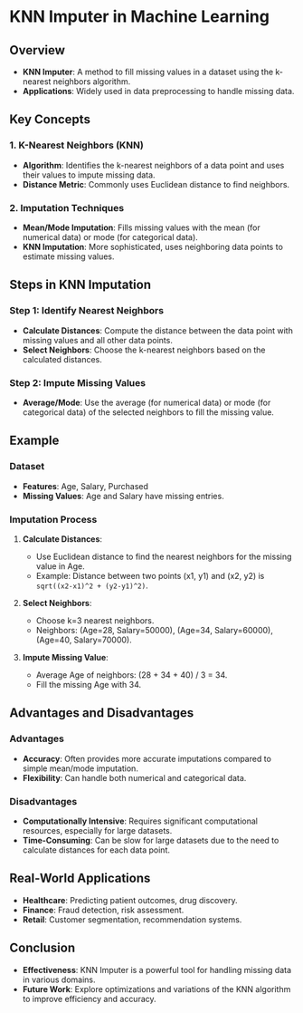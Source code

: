 # KNN Imputer in Machine Learning

## Overview
- **KNN Imputer**: A method to fill missing values in a dataset using the k-nearest neighbors algorithm.
- **Applications**: Widely used in data preprocessing to handle missing data.

## Key Concepts

### 1. K-Nearest Neighbors (KNN)
- **Algorithm**: Identifies the k-nearest neighbors of a data point and uses their values to impute missing data.
- **Distance Metric**: Commonly uses Euclidean distance to find neighbors.

### 2. Imputation Techniques
- **Mean/Mode Imputation**: Fills missing values with the mean (for numerical data) or mode (for categorical data).
- **KNN Imputation**: More sophisticated, uses neighboring data points to estimate missing values.

## Steps in KNN Imputation

### Step 1: Identify Nearest Neighbors
- **Calculate Distances**: Compute the distance between the data point with missing values and all other data points.
- **Select Neighbors**: Choose the k-nearest neighbors based on the calculated distances.

### Step 2: Impute Missing Values
- **Average/Mode**: Use the average (for numerical data) or mode (for categorical data) of the selected neighbors to fill the missing value.

## Example

### Dataset
- **Features**: Age, Salary, Purchased
- **Missing Values**: Age and Salary have missing entries.

### Imputation Process
1. **Calculate Distances**:
   - Use Euclidean distance to find the nearest neighbors for the missing value in Age.
   - Example: Distance between two points (x1, y1) and (x2, y2) is `sqrt((x2-x1)^2 + (y2-y1)^2)`.

2. **Select Neighbors**:
   - Choose k=3 nearest neighbors.
   - Neighbors: (Age=28, Salary=50000), (Age=34, Salary=60000), (Age=40, Salary=70000).

3. **Impute Missing Value**:
   - Average Age of neighbors: (28 + 34 + 40) / 3 = 34.
   - Fill the missing Age with 34.

## Advantages and Disadvantages

### Advantages
- **Accuracy**: Often provides more accurate imputations compared to simple mean/mode imputation.
- **Flexibility**: Can handle both numerical and categorical data.

### Disadvantages
- **Computationally Intensive**: Requires significant computational resources, especially for large datasets.
- **Time-Consuming**: Can be slow for large datasets due to the need to calculate distances for each data point.

## Real-World Applications
- **Healthcare**: Predicting patient outcomes, drug discovery.
- **Finance**: Fraud detection, risk assessment.
- **Retail**: Customer segmentation, recommendation systems.

## Conclusion
- **Effectiveness**: KNN Imputer is a powerful tool for handling missing data in various domains.
- **Future Work**: Explore optimizations and variations of the KNN algorithm to improve efficiency and accuracy.
